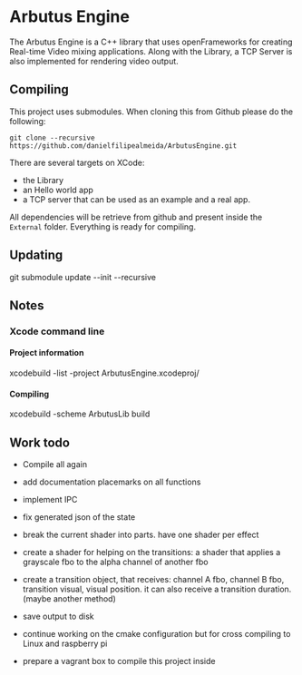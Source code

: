 # Arbutus Engine

The Arbutus Engine is a C++ library that uses openFrameworks for creating Real-time Video mixing applications.
Along with the Library, a TCP Server is also implemented for rendering video output.




## Compiling

This project uses submodules. When cloning this from Github please do the following:

    git clone --recursive https://github.com/danielfilipealmeida/ArbutusEngine.git
    
There are several targets on XCode:

* the Library
* an Hello world app
* a TCP server that can be used as an example and a real app.

All dependencies will be retrieve from github and present inside the `External`  folder. Everything is ready for compiling.

## Updating

git submodule update --init --recursive


## Notes

### Xcode command line

#### Project information

xcodebuild -list -project ArbutusEngine.xcodeproj/


#### Compiling

xcodebuild -scheme ArbutusLib build



## Work todo


- Compile all again
- add documentation placemarks on all functions
- implement IPC 

- fix generated json of the state
- break the current shader into parts. have one shader per effect
- create a shader for helping on the transitions: a shader that applies a grayscale fbo to the alpha channel of another fbo
- create a transition object, that receives: channel A fbo, channel B fbo, transition visual, visual position. it can also receive a transition duration. (maybe another method)
- save output to disk
- continue working on the cmake configuration but for cross compiling to Linux and raspberry pi
- prepare a vagrant box to compile this project inside

